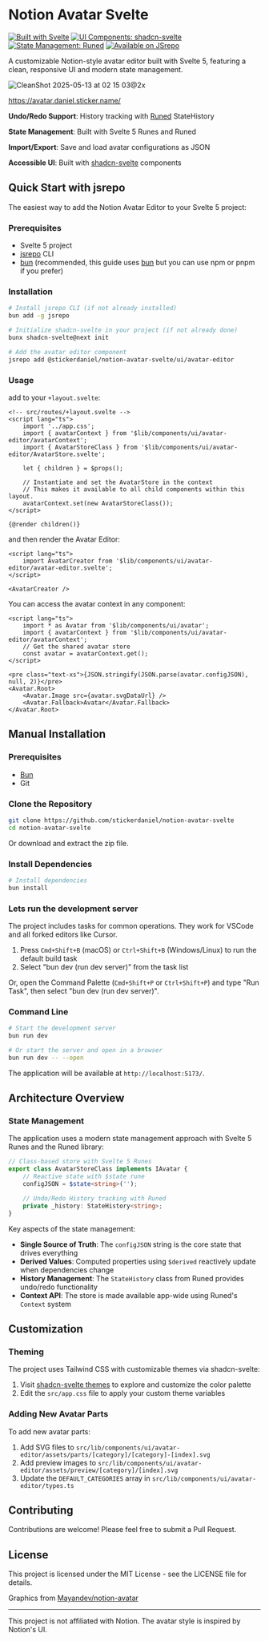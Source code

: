 # Notion Avatar Svelte

[![Built with Svelte](https://img.shields.io/badge/Built%20With-Svelte-d43106?style=flat&logo=svelte)](https://svelte.dev/)
[![UI Components: shadcn-svelte](https://img.shields.io/badge/UI-shadcn--svelte-black?style=flat)](https://next.shadcn-svelte.com/)
[![State Management: Runed](https://img.shields.io/badge/State-Runed-f64a00?style=flat)](https://runed.dev/)
[![Available on JSrepo](https://img.shields.io/badge/JSrepo-@stickerdaniel%2Fnotion--avatar--svelte-f7dd1e?style=flat)](https://jsrepo.com/@stickerdaniel/notion-avatar-svelte)

A customizable Notion-style avatar editor built with Svelte 5, featuring a clean, responsive UI and modern state management.

![CleanShot 2025-05-13 at 02 15 03@2x](https://github.com/user-attachments/assets/6ef9f94b-8801-4997-8ba9-e3ac6f59030d)

https://avatar.daniel.sticker.name/

**Undo/Redo Support**: History tracking with [Runed](https://runed.dev/) StateHistory

**State Management**: Built with Svelte 5 Runes and Runed

**Import/Export**: Save and load avatar configurations as JSON

**Accessible UI**: Built with [shadcn-svelte](https://next.shadcn-svelte.com/) components

## Quick Start with jsrepo

The easiest way to add the Notion Avatar Editor to your Svelte 5 project:

### Prerequisites

- Svelte 5 project
- [jsrepo](https://jsrepo.com/) CLI
- [bun](https://bun.sh/) (recommended, this guide uses [bun](https://bun.sh/) but you can use npm or pnpm if you prefer)

### Installation

```bash
# Install jsrepo CLI (if not already installed)
bun add -g jsrepo

# Initialize shadcn-svelte in your project (if not already done)
bunx shadcn-svelte@next init

# Add the avatar editor component
jsrepo add @stickerdaniel/notion-avatar-svelte/ui/avatar-editor
```

### Usage

add to your `+layout.svelte`:

```svelte
<!-- src/routes/+layout.svelte -->
<script lang="ts">
	import '../app.css';
	import { avatarContext } from '$lib/components/ui/avatar-editor/avatarContext';
	import { AvatarStoreClass } from '$lib/components/ui/avatar-editor/AvatarStore.svelte';

	let { children } = $props();

	// Instantiate and set the AvatarStore in the context
	// This makes it available to all child components within this layout.
	avatarContext.set(new AvatarStoreClass());
</script>

{@render children()}
```

and then render the Avatar Editor:

```svelte
<script lang="ts">
	import AvatarCreator from '$lib/components/ui/avatar-editor/avatar-editor.svelte';
</script>

<AvatarCreator />
```

You can access the avatar context in any component:

```svelte
<script lang="ts">
	import * as Avatar from '$lib/components/ui/avatar';
	import { avatarContext } from '$lib/components/ui/avatar-editor/avatarContext';
	// Get the shared avatar store
	const avatar = avatarContext.get();
</script>

<pre class="text-xs">{JSON.stringify(JSON.parse(avatar.configJSON), null, 2)}</pre>
<Avatar.Root>
	<Avatar.Image src={avatar.svgDataUrl} />
	<Avatar.Fallback>Avatar</Avatar.Fallback>
</Avatar.Root>
```

## Manual Installation

### Prerequisites

- [Bun](https://bun.sh/)
- Git

### Clone the Repository

```bash
git clone https://github.com/stickerdaniel/notion-avatar-svelte
cd notion-avatar-svelte
```

Or download and extract the zip file.

### Install Dependencies

```bash
# Install dependencies
bun install
```

### Lets run the development server

The project includes tasks for common operations. They work for VSCode and all forked editors like Cursor.

1. Press `Cmd+Shift+B` (macOS) or `Ctrl+Shift+B` (Windows/Linux) to run the default build task
2. Select "bun dev (run dev server)" from the task list

Or, open the Command Palette (`Cmd+Shift+P` or `Ctrl+Shift+P`) and type "Run Task", then select "bun dev (run dev server)".

### Command Line

```bash
# Start the development server
bun run dev

# Or start the server and open in a browser
bun run dev -- --open
```

The application will be available at `http://localhost:5173/`.

## Architecture Overview

### State Management

The application uses a modern state management approach with Svelte 5 Runes and the Runed library:

```typescript
// Class-based store with Svelte 5 Runes
export class AvatarStoreClass implements IAvatar {
	// Reactive state with $state rune
	configJSON = $state<string>('');

	// Undo/Redo History tracking with Runed
	private _history: StateHistory<string>;
}
```

Key aspects of the state management:

- **Single Source of Truth**: The `configJSON` string is the core state that drives everything
- **Derived Values**: Computed properties using `$derived` reactively update when dependencies change
- **History Management**: The `StateHistory` class from Runed provides undo/redo functionality
- **Context API**: The store is made available app-wide using Runed's `Context` system

## Customization

### Theming

The project uses Tailwind CSS with customizable themes via shadcn-svelte:

1. Visit [shadcn-svelte themes](https://next.shadcn-svelte.com/themes) to explore and customize the color palette
2. Edit the `src/app.css` file to apply your custom theme variables

### Adding New Avatar Parts

To add new avatar parts:

1. Add SVG files to `src/lib/components/ui/avatar-editor/assets/parts/[category]/[category]-[index].svg`
2. Add preview images to `src/lib/components/ui/avatar-editor/assets/preview/[category]/[index].svg`
3. Update the `DEFAULT_CATEGORIES` array in `src/lib/components/ui/avatar-editor/types.ts`

## Contributing

Contributions are welcome! Please feel free to submit a Pull Request.

## License

This project is licensed under the MIT License - see the LICENSE file for details.

Graphics from [Mayandev/notion-avatar](https://github.com/Mayandev/notion-avatar)

---

This project is not affiliated with Notion. The avatar style is inspired by Notion's UI.
